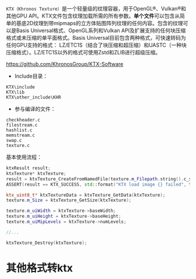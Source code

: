 `KTX（Khronos Texture）`是一个轻量级的纹理容器，用于OpenGL®、Vulkan®和其他GPU API。KTX文件包含纹理加载所需的所有参数。**单个文件**可以包含从简单的基底2D纹理到带mipmaps的立方体贴图阵列纹理的任何内容。包含的纹理可以是Basis Universal格式、OpenGL系列和Vulkan API及扩展支持的任何块压缩格式或未压缩的单平面格式。Basis Universal目前包含两种格式，可快速转码为任何GPU支持的格式： LZ/ETC1S（结合了块压缩和超压缩）和UASTC（一种块压缩格式）。LZ/ETC1S以外的格式可使用Zstd和ZLIB进行超级压缩。

https://github.com/KhronosGroup/KTX-Software

- Include目录：
```
KTX\include
KTX\lib
KTX\other_include\KHR
```

- 参与编译的文件：
```
checkheader.c
filestream.c
hashlist.c
memstream.c
swap.c
texture.c
```

基本使用流程：

```cpp
ktxResult result;
ktxTexture* ktxTexture;
result = ktxTexture_CreateFromNamedFile(texture.m_Filepath.string().c_str(), KTX_TEXTURE_CREATE_LOAD_IMAGE_DATA_BIT, &ktxTexture);
ASSERT(result == KTX_SUCCESS, std::format("KTX load image {} failed", texture.m_Filepath.string()));

ktx_uint8_t* ktxTextureData = ktxTexture_GetData(ktxTexture);
texture.m_Size = ktxTexture_GetSize(ktxTexture);

texture.m_uiWidth = ktxTexture->baseWidth;
texture.m_uiHeight = ktxTexture->baseHeight;
texture.m_uiMipLevels = ktxTexture->numLevels;

//...

ktxTexture_Destroy(ktxTexture);
```

# 其他格式转ktx

